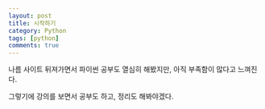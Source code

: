 ```yaml
---
layout: post
title: 시작하기
category: Python
tags: [python]
comments: true
---
```


나름 사이트 뒤져가면서 파이썬 공부도 열심히 해봤지만, 아직 부족함이 많다고 느껴진다.

그렇기에 강의를 보면서 공부도 하고, 정리도 해봐야겠다.
